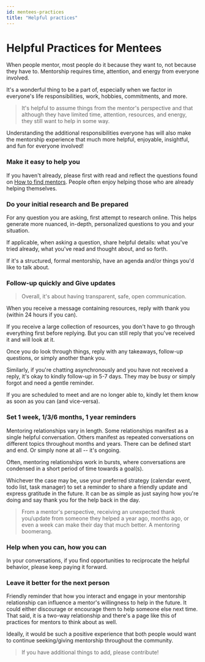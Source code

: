 ```yaml
---
id: mentees-practices
title: "Helpful practices"
---
```


# Helpful Practices for Mentees

When people mentor, most people do it because they want to, not because they have to. Mentorship requires time, attention, and energy from everyone involved.

It's a wonderful thing to be a part of, especially when we factor in everyone's life responsibilities, work, hobbies, commitments, and more.

> It's helpful to assume things from the mentor's perspective and that although they have limited time, attention, resources, and energy, they still want to help in some way.

Understanding the additional responsibilities everyone has will also make the mentorship experience that much more helpful, enjoyable, insightful, and fun for everyone involved!

### Make it easy to help you

If you haven't already, please first with read and reflect the questions found on [How to find mentors](mentees-how-to-find-mentors.md). People often enjoy helping those who are already helping themselves.

### Do your initial research and Be prepared

For any question you are asking, first attempt to research online. This helps generate more nuanced, in-depth, personalized questions to you and your situation.

If applicable, when asking a question, share helpful details: what you've tried already, what you've read and thought about, and so forth.

If it's a structured, formal mentorship, have an agenda and/or things you'd like to talk about.

### Follow-up quickly and Give updates

> Overall, it's about having transparent, safe, open communication.

When you receive a message containing resources, reply with thank you (within 24 hours if you can).

If you receive a large collection of resources, you don't have to go through everything first before replying. But you can still reply that you've received it and will look at it.

Once you do look through things, reply with any takeaways, follow-up questions, or simply another thank you.

Similarly, if you're chatting asynchronously and you have not received a reply, it's okay to kindly follow-up in 5-7 days. They may be busy or simply forgot and need a gentle reminder.

If you are scheduled to meet and are no longer able to, kindly let them know as soon as you can (and vice-versa).

### Set 1 week, 1/3/6 months, 1 year reminders

Mentoring relationships vary in length. Some relationships manifest as a single helpful conversation. Others manifest as repeated conversations on different topics throughout months and years. There can be defined start and end. Or simply none at all -- it's ongoing.

Often, mentoring relationships work in bursts, where conversations are condensed in a short period of time towards a goal(s).

Whichever the case may be, use your preferred strategy (calendar event, todo list, task manager) to set a reminder to share a friendly update and express gratitude in the future. It can be as simple as just saying how you're doing and say thank you for the help back in the day.

> From a mentor's perspective, receiving an unexpected thank you/update from someone they helped a year ago, months ago, or even a week can make their day that much better. A mentoring boomerang.

### Help when you can, how you can

In your conversations, if you find opportunities to reciprocate the helpful behavior, please keep paying it forward.

### Leave it better for the next person

Friendly reminder that how you interact and engage in your mentorship relationship can influence a mentor's willingness to help in the future. It could either discourage or encourage them to help someone else next time. That said, it is a two-way relationship and there's a page like this of practices for mentors to think about as well.

Ideally, it would be such a positive experience that both people would want to continue seeking/giving mentorship throughout the community.

> If you have additional things to add, please contribute!
